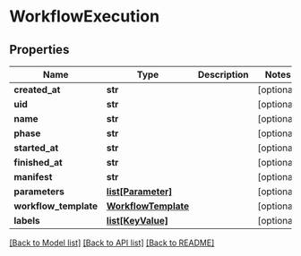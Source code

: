 # WorkflowExecution

## Properties
Name | Type | Description | Notes
------------ | ------------- | ------------- | -------------
**created_at** | **str** |  | [optional] 
**uid** | **str** |  | [optional] 
**name** | **str** |  | [optional] 
**phase** | **str** |  | [optional] 
**started_at** | **str** |  | [optional] 
**finished_at** | **str** |  | [optional] 
**manifest** | **str** |  | [optional] 
**parameters** | [**list[Parameter]**](Parameter.md) |  | [optional] 
**workflow_template** | [**WorkflowTemplate**](WorkflowTemplate.md) |  | [optional] 
**labels** | [**list[KeyValue]**](KeyValue.md) |  | [optional] 

[[Back to Model list]](../README.md#documentation-for-models) [[Back to API list]](../README.md#documentation-for-api-endpoints) [[Back to README]](../README.md)


